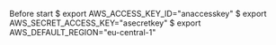 Before start
$ export AWS_ACCESS_KEY_ID="anaccesskey"
$ export AWS_SECRET_ACCESS_KEY="asecretkey"
$ export AWS_DEFAULT_REGION="eu-central-1"